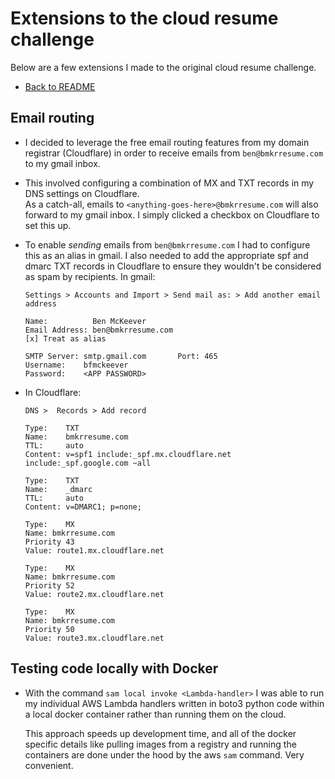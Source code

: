 # Extensions to the cloud resume challenge

Below are a few extensions I made to the original cloud resume challenge.

* [Back to README](../README.md)

## Email routing

* I decided to leverage the free email routing features from my domain registrar (Cloudflare) in order to receive emails from `ben@bmkrresume.com` to my gmail inbox.

* This involved configuring a combination of MX and TXT records in my DNS settings on Cloudflare.  
  As a catch-all, emails to `<anything-goes-here>@bmkrresume.com` will also forward to my gmail inbox. 
  I simply clicked a checkbox on Cloudflare to set this up.

* To enable *sending* emails from `ben@bmkrresume.com` I had to configure this as an alias in gmail.
  I also needed to add the appropriate spf and dmarc TXT records in Cloudflare to ensure they wouldn't be considered as spam by recipients.
  In gmail:

    ```
    Settings > Accounts and Import > Send mail as: > Add another email address

    Name:          Ben McKeever
    Email Address: ben@bmkrresume.com
    [x] Treat as alias

    SMTP Server: smtp.gmail.com       Port: 465
    Username:    bfmckeever
    Password:    <APP PASSWORD>
    ```

* In Cloudflare:

    ```
    DNS >  Records > Add record

    Type:    TXT
    Name:    bmkrresume.com
    TTL:     auto
    Content: v=spf1 include:_spf.mx.cloudflare.net include:_spf.google.com ~all 

    Type:    TXT
    Name:    _dmarc
    TTL:     auto
    Content: v=DMARC1; p=none;

    Type:    MX
    Name: bmkrresume.com
    Priority 43
    Value: route1.mx.cloudflare.net

    Type:    MX
    Name: bmkrresume.com
    Priority 52
    Value: route2.mx.cloudflare.net

    Type:    MX
    Name: bmkrresume.com
    Priority 50
    Value: route3.mx.cloudflare.net
    ```

## Testing code locally with Docker

* With the command `sam local invoke <Lambda-handler>` I was able to run my individual AWS Lambda handlers written in boto3 python code within a local docker container rather than running them on the cloud. 

    This approach speeds up development time, and all of the docker specific details like pulling images from a registry and running the containers are done under the hood by the aws `sam` command. Very convenient.